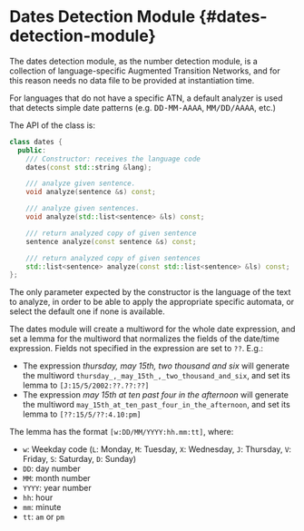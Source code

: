 # Dates Detection Module {#dates-detection-module}

The dates detection module, as the number detection module, is a collection of language-specific Augmented Transition Networks, and for this reason needs no data file to be provided at instantiation time.

For languages that do not have a specific ATN, a default analyzer is used that detects simple date patterns (e.g. <tt>DD-MM-AAAA</tt>, <tt>MM/DD/AAAA</tt>, etc.)

The API of the class is:

```C++        
class dates {             
  public:   
    /// Constructor: receives the language code
    dates(const std::string &lang); 

    /// analyze given sentence.
    void analyze(sentence &s) const;

    /// analyze given sentences.
    void analyze(std::list<sentence> &ls) const;

    /// return analyzed copy of given sentence
    sentence analyze(const sentence &s) const;

    /// return analyzed copy of given sentences
    std::list<sentence> analyze(const std::list<sentence> &ls) const;
};
```

The only parameter expected by the constructor is the language of the text to analyze, in order to be able to apply the appropriate specific automata, or select the default one if none is available.

The dates module will create a multiword for the whole date expression, and set a lemma for the multiword that normalizes the fields of the date/time expression. Fields not specified in the expression are set to `??`.
E.g.:  
* The expression _thursday, may 15th, two thousand and six_ will generate the multiword `thursday_,_may_15th_,_two_thousand_and_six`, and set its lemma to `[J:15/5/2002:??.??:??]`
* The expression _may 15th at ten past four in the afternoon_ will generate the multiword `may_15th_at_ten_past_four_in_the_afternoon`, and set its lemma to `[??:15/5/??:4.10:pm]`


The lemma has the format `[w:DD/MM/YYYY:hh.mm:tt]`, where:
* `w`: Weekday code (`L`: Monday, `M`: Tuesday, `X`: Wednesday, `J`: Thursday, `V`: Friday, `S`: Saturday, `D`: Sunday)
* `DD`: day number
* `MM`: month number
* `YYYY`: year number
* `hh`: hour
* `mm`: minute
* `tt`: `am` or `pm` 